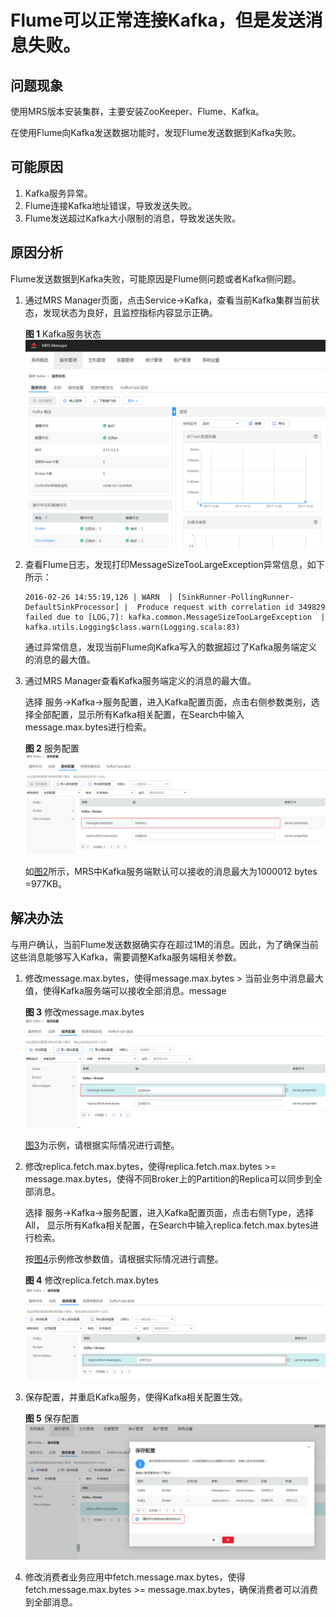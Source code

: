 # Flume可以正常连接Kafka，但是发送消息失败。<a name="ZH-CN_TOPIC_0181626564"></a>

## 问题现象<a name="zh-cn_topic_0167274591_s8c5a413588744f3ea1320d012fdb73cb"></a>

使用MRS版本安装集群，主要安装ZooKeeper、Flume、Kafka。

在使用Flume向Kafka发送数据功能时，发现Flume发送数据到Kafka失败。

## 可能原因<a name="zh-cn_topic_0167274591_s32d34cd2ed084d9dbf63d1ca6576eea0"></a>

1.  Kafka服务异常。
2.  Flume连接Kafka地址错误，导致发送失败。
3.  Flume发送超过Kafka大小限制的消息，导致发送失败。

## 原因分析<a name="zh-cn_topic_0167274591_s76409f8bbc4041eb937f70bc8c0594bf"></a>

Flume发送数据到Kafka失败，可能原因是Flume侧问题或者Kafka侧问题。

1.  通过MRS Manager页面，点击Service-\>Kafka，查看当前Kafka集群当前状态，发现状态为良好，且监控指标内容显示正确。

    **图 1**  Kafka服务状态<a name="zh-cn_topic_0167274591_fig206768914366"></a>  
    ![](figures/Kafka服务状态.png "Kafka服务状态")

2.  查看Flume日志，发现打印MessageSizeTooLargeException异常信息，如下所示：

    ```
    2016-02-26 14:55:19,126 | WARN  | [SinkRunner-PollingRunner-DefaultSinkProcessor] |  Produce request with correlation id 349829 failed due to [LOG,7]: kafka.common.MessageSizeTooLargeException  | kafka.utils.Logging$class.warn(Logging.scala:83)
    ```

    通过异常信息，发现当前Flume向Kafka写入的数据超过了Kafka服务端定义的消息的最大值。

3.  通过MRS Manager查看Kafka服务端定义的消息的最大值。

    选择 服务-\>Kafka-\>服务配置，进入Kafka配置页面，点击右侧参数类别，选择全部配置，显示所有Kafka相关配置，在Search中输入message.max.bytes进行检索。

    **图 2**  服务配置<a name="zh-cn_topic_0167274591_fig111861032113614"></a>  
    ![](figures/服务配置.png "服务配置")

    如[图2](#zh-cn_topic_0167274591_fig111861032113614)所示，MRS中Kafka服务端默认可以接收的消息最大为1000012 bytes =977KB。


## 解决办法<a name="zh-cn_topic_0167274591_s2d3c010d3bc0406fa3f531ccd76c297f"></a>

与用户确认，当前Flume发送数据确实存在超过1M的消息。因此，为了确保当前这些消息能够写入Kafka，需要调整Kafka服务端相关参数。

1.  修改message.max.bytes，使得message.max.bytes \> 当前业务中消息最大值，使得Kafka服务端可以接收全部消息。message

    **图 3**  修改message.max.bytes<a name="zh-cn_topic_0167274591_fig139971140113714"></a>  
    ![](figures/修改message-max-bytes.png "修改message-max-bytes")

    [图3](#zh-cn_topic_0167274591_fig139971140113714)为示例，请根据实际情况进行调整。

2.  修改replica.fetch.max.bytes，使得replica.fetch.max.bytes \>= message.max.bytes，使得不同Broker上的Partition的Replica可以同步到全部消息。

    选择 服务-\>Kafka-\>服务配置，进入Kafka配置页面，点击右侧Type，选择All， 显示所有Kafka相关配置，在Search中输入replica.fetch.max.bytes进行检索。

    按[图4](#zh-cn_topic_0167274591_fig1132025173815)示例修改参数值，请根据实际情况进行调整。

    **图 4**  修改replica.fetch.max.bytes<a name="zh-cn_topic_0167274591_fig1132025173815"></a>  
    ![](figures/修改replica-fetch-max-bytes.png "修改replica-fetch-max-bytes")

3.  保存配置，并重启Kafka服务，使得Kafka相关配置生效。

    **图 5**  保存配置<a name="zh-cn_topic_0167274591_fig12950927133818"></a>  
    ![](figures/保存配置.png "保存配置")

4.  修改消费者业务应用中fetch.message.max.bytes，使得fetch.message.max.bytes \>= message.max.bytes，确保消费者可以消费到全部消息。

